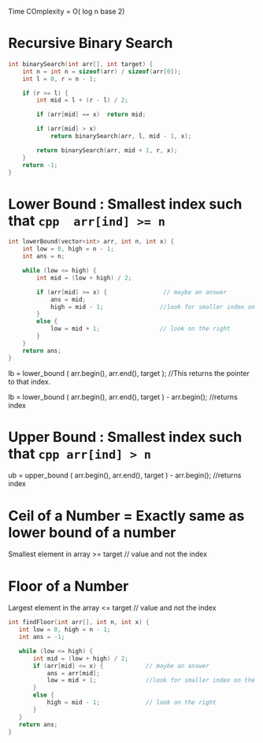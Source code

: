 Time COmplexity = O( log n base 2)
# Recursive Binary Search
```cpp
int binarySearch(int arr[], int target) {
    int n = int n = sizeof(arr) / sizeof(arr[0]);
    int l = 0, r = n - 1;

    if (r >= l) {
        int mid = l + (r - l) / 2;

        if (arr[mid] == x)  return mid;

        if (arr[mid] > x)
            return binarySearch(arr, l, mid - 1, x);

        return binarySearch(arr, mid + 1, r, x);
    }
    return -1;
}
```

# Lower Bound : Smallest index such that  ```cpp  arr[ind] >= n ```

```cpp
int lowerBound(vector<int> arr, int n, int x) {
    int low = 0, high = n - 1;
    int ans = n;

    while (low <= high) {
        int mid = (low + high) / 2;

        if (arr[mid] >= x) {                // maybe an answer
            ans = mid;
            high = mid - 1;                //look for smaller index on the left
        }
        else {
            low = mid + 1;                 // look on the right
        }
    }
    return ans;
}
```

lb = lower_bound ( arr.begin(), arr.end(), target );     //This returns the pointer to that index. 

lb = lower_bound ( arr.begin(), arr.end(), target ) - arr.begin();   //returns index

# Upper Bound : Smallest index such that ```cpp arr[ind] > n ```

ub = upper_bound ( arr.begin(), arr.end(), target ) - arr.begin();   //returns index

# Ceil of a Number = Exactly same as lower bound of a number
Smallest element in array >= target             // value and not the index

# Floor of a Number
Largest element in the array <= target          // value and not the index

 ```cpp
 int findFloor(int arr[], int n, int x) {
	int low = 0, high = n - 1;
	int ans = -1;

	while (low <= high) {
		int mid = (low + high) / 2;
		if (arr[mid] <= x) {    	    // maybe an answer
			ans = arr[mid];
			low = mid + 1;              //look for smaller index on the left
		}
		else {
			high = mid - 1;             // look on the right
		}
	}
	return ans;
}
 ```


